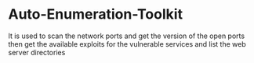 # Auto-Enumeration-Toolkit
It is used to scan the network ports and get the version of the open ports then get the available exploits for the vulnerable services and list the web server directories
